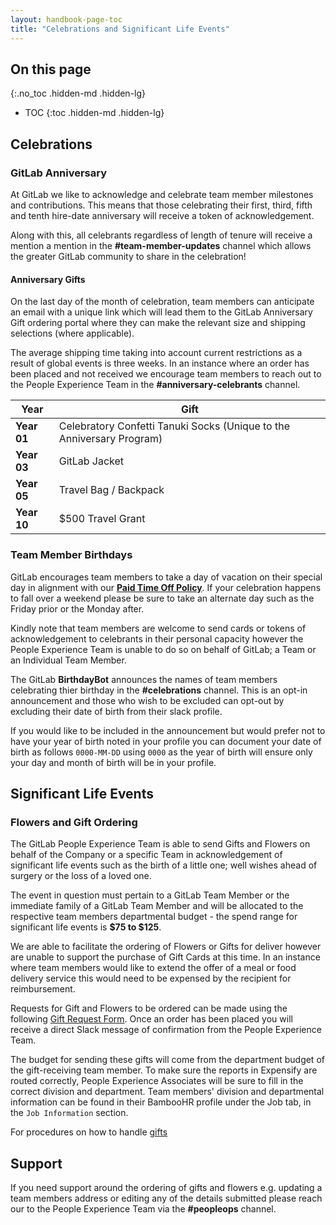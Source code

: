 ```yaml
---
layout: handbook-page-toc
title: "Celebrations and Significant Life Events"
---
```


## On this page
{:.no_toc .hidden-md .hidden-lg}

- TOC
{:toc .hidden-md .hidden-lg}

## Celebrations

### GitLab Anniversary
At GitLab we like to acknowledge and celebrate team member milestones and contributions.  This means that those celebrating their first, third, fifth and tenth hire-date anniversary will receive a token of acknowledgement.

Along with this, all celebrants regardless of length of tenure will receive a mention a mention in the **#team-member-updates** channel which allows the greater GitLab community to share in the celebration!

#### Anniversary Gifts
On the last day of the month of celebration, team members can anticipate an email with a unique link which will lead them to the GitLab Anniversary Gift ordering portal where they can make the relevant size and shipping selections (where applicable).

The average shipping time taking into account current restrictions as a result of global events is three weeks.  In an instance where an order has been placed and not received we encourage team members to reach out to the People Experience Team in the **#anniversary-celebrants** channel.

| Year | Gift | 
| --- | --- | 
| **Year 01** | Celebratory Confetti Tanuki Socks (Unique to the Anniversary Program) |
| **Year 03** | GitLab Jacket |
| **Year 05** | Travel Bag / Backpack |
| **Year 10** | $500 Travel Grant |

### Team Member Birthdays
GitLab encourages team members to take a day of vacation on their special day in alignment with our **[Paid Time Off Policy](https://about.gitlab.com/handbook/paid-time-off/#a-gitlab-team-members-guide-to-time-off)**.  If your celebration happens to fall over a weekend please be sure to take an alternate day such as the Friday prior or the Monday after.

Kindly note that team members are welcome to send cards or tokens of acknowledgement to celebrants in their personal capacity however the People Experience Team is unable to do so on behalf of GitLab; a Team or an Individual Team Member.

The GitLab **BirthdayBot** announces the names of team members celebrating thier birthday in the **#celebrations** channel.  This is an opt-in announcement and those who wish to be excluded can opt-out by excluding their date of birth from their slack profile.

If you would like to be included in the announcement but would prefer not to have your year of birth noted in your profile you can document your date of birth as follows `0000-MM-DD` using `0000` as the year of birth will ensure only your day and month of birth will be in your profile.

## Significant Life Events
### Flowers and Gift Ordering
The GitLab People Experience Team is able to send Gifts and Flowers on behalf of the Company or a specific Team in acknowledgement of significant life events such as the birth of a little one; well wishes ahead of surgery or the loss of a loved one.

The event in question must pertain to a GitLab Team Member or the immediate family of a GitLab Team Member and will be allocated to the respective team members departmental budget - the spend range for significant life events is **$75 to $125**.

We are able to facilitate the ordering of Flowers or Gifts for deliver however are unable to support the purchase of Gift Cards at this time.  In an instance where team members would like to extend the offer of a meal or food delivery service this would need to be expensed by the recipient for reimbursement.

Requests for Gift and Flowers to be ordered can be made using the following [Gift Request Form](https://docs.google.com/forms/d/e/1FAIpQLScxwCUNF-9IV-y-XNswQwkzwA-a6ahuPd8HFGEuxw3EMjukrA/viewform).  Once an order has been placed you will receive a direct Slack message of confirmation from the People Experience Team.

The budget for sending these gifts will come from the department budget of the gift-receiving team member. To make sure the reports in Expensify are routed correctly, People Experience Associates will be sure to fill in the correct division and department. Team members' division and departmental information can be found in their BambooHR profile under the Job tab, in the `Job Information` section.

For procedures on how to handle [gifts](/handbook/people-group/people-experience-team/#gift-requests)

## Support
If you need support around the ordering of gifts and flowers e.g. updating a team members address or editing any of the details submitted please reach our to the People Experience Team via the **#peopleops** channel.

